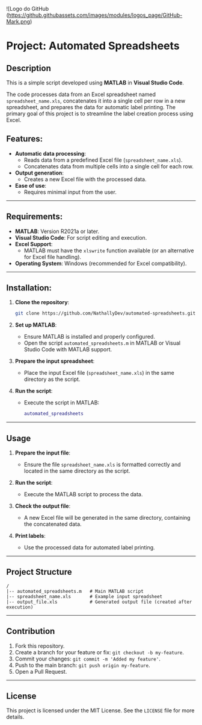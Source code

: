 ![Logo do GitHub (https://github.githubassets.com/images/modules/logos_page/GitHub-Mark.png)

# Project: Automated Spreadsheets

## Description

This is a simple script developed using **MATLAB** in **Visual Studio Code**.

The code processes data from an Excel spreadsheet named `spreadsheet_name.xls`, concatenates it into a single cell per row in a new spreadsheet, and prepares the data for automatic label printing. The primary goal of this project is to streamline the label creation process using Excel.

## Features:

- **Automatic data processing**:
  - Reads data from a predefined Excel file (`spreadsheet_name.xls`).
  - Concatenates data from multiple cells into a single cell for each row.
- **Output generation**:
  - Creates a new Excel file with the processed data.
- **Ease of use**:
  - Requires minimal input from the user.

---

## Requirements:

- **MATLAB**: Version R2021a or later.
- **Visual Studio Code**: For script editing and execution.
- **Excel Support**:
  - MATLAB must have the `xlswrite` function available (or an alternative for Excel file handling).
- **Operating System**: Windows (recommended for Excel compatibility).

---

## Installation:

1. **Clone the repository**:

   ```bash
   git clone https://github.com/NathallyDev/automated-spreadsheets.git
   ```

2. **Set up MATLAB**:

   - Ensure MATLAB is installed and properly configured.
   - Open the script `automated_spreadsheets.m` in MATLAB or Visual Studio Code with MATLAB support.

3. **Prepare the input spreadsheet**:

   - Place the input Excel file (`spreadsheet_name.xls`) in the same directory as the script.

4. **Run the script**:

   - Execute the script in MATLAB:
     ```matlab
     automated_spreadsheets
     ```

---

## Usage

1. **Prepare the input file**:
   - Ensure the file `spreadsheet_name.xls` is formatted correctly and located in the same directory as the script.

2. **Run the script**:
   - Execute the MATLAB script to process the data.

3. **Check the output file**:
   - A new Excel file will be generated in the same directory, containing the concatenated data.

4. **Print labels**:
   - Use the processed data for automated label printing.

---

## Project Structure

```
/
|-- automated_spreadsheets.m   # Main MATLAB script
|-- spreadsheet_name.xls       # Example input spreadsheet
|-- output_file.xls            # Generated output file (created after execution)
```

---

## Contribution

1. Fork this repository.
2. Create a branch for your feature or fix: `git checkout -b my-feature`.
3. Commit your changes: `git commit -m 'Added my feature'`.
4. Push to the main branch: `git push origin my-feature`.
5. Open a Pull Request.

---

## License

This project is licensed under the MIT License. See the `LICENSE` file for more details.

